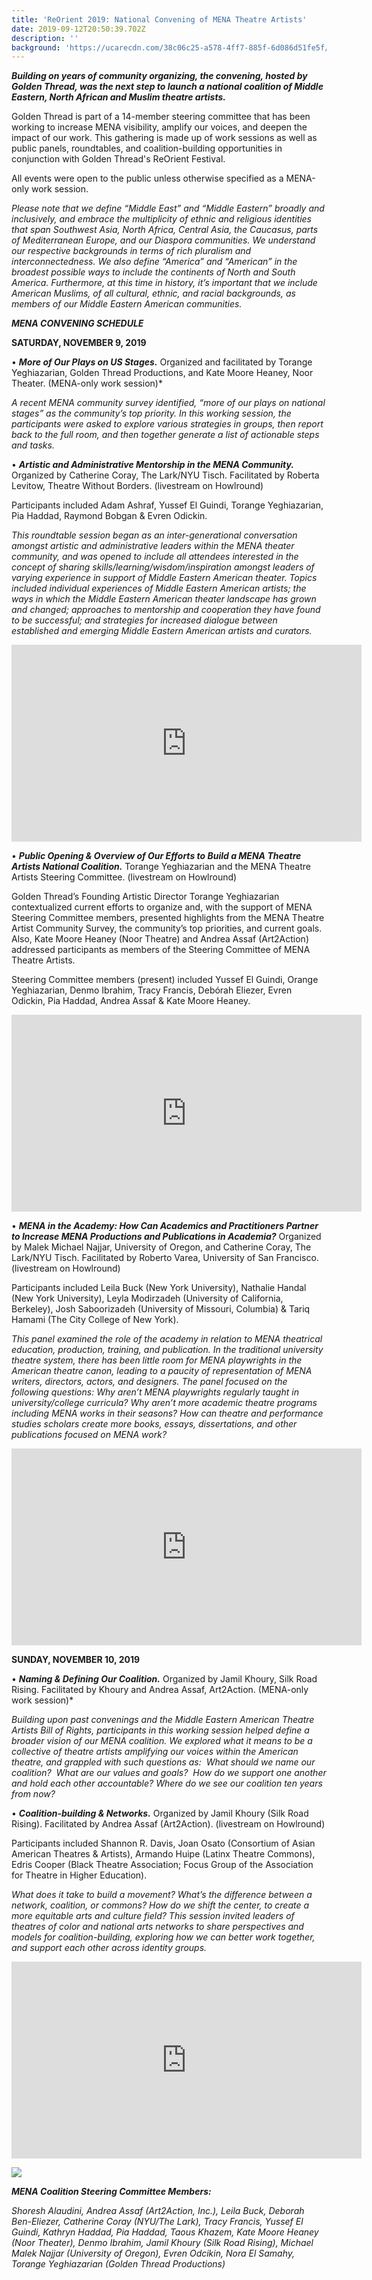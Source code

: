 ```yaml
---
title: 'ReOrient 2019: National Convening of MENA Theatre Artists'
date: 2019-09-12T20:50:39.702Z
description: ''
background: 'https://ucarecdn.com/38c06c25-a578-4ff7-885f-6d086d51fe5f/'
---
```

_**Building on years of community organizing, the convening, hosted by Golden Thread, was the next step to launch a national coalition of Middle Eastern, North African and Muslim theatre artists.**_ 

Golden Thread is part of a 14-member steering committee that has been working to increase MENA visibility, amplify our voices, and deepen the impact of our work. This gathering is made up of work sessions as well as public panels, roundtables, and coalition-building opportunities in conjunction with Golden Thread's ReOrient Festival. 

All events were open to the public unless otherwise specified as a MENA-only work session. 

_Please note that we define “Middle East” and “Middle Eastern” broadly and inclusively, and embrace the multiplicity of ethnic and religious identities that span Southwest Asia, North Africa, Central Asia, the Caucasus, parts of Mediterranean Europe, and our Diaspora communities. We understand our respective backgrounds in terms of rich pluralism and interconnectedness. We also define “America” and “American” in the broadest possible ways to include the continents of North and South America. Furthermore, at this time in history, it’s important that we include American Muslims, of all cultural, ethnic, and racial backgrounds, as members of our Middle Eastern American communities._

_**MENA CONVENING SCHEDULE**_

**SATURDAY, NOVEMBER 9, 2019**

•	_**More of Our Plays on US Stages.**_ Organized and facilitated by Torange Yeghiazarian, Golden Thread Productions, and Kate Moore Heaney, Noor Theater. (MENA-only work session)*

_A recent MENA community survey identified, “more of our plays on national stages” as the community’s top priority. In this working session, the participants were asked to explore various strategies in groups, then report back to the full room, and then together generate a list of actionable steps and tasks._

•	_**Artistic and Administrative Mentorship in the MENA Community.**_ Organized by Catherine Coray, The Lark/NYU Tisch. Facilitated by Roberta Levitow, Theatre Without Borders. (livestream on Howlround)

Participants included Adam Ashraf, Yussef El Guindi, Torange Yeghiazarian, Pia Haddad, Raymond Bobgan & Evren Odickin.

_This roundtable session began as an inter-generational conversation amongst artistic and administrative leaders within the MENA theater community, and was opened to include all attendees interested in the concept of sharing skills/learning/wisdom/inspiration amongst leaders of varying experience in support of Middle Eastern American theater. Topics included individual experiences of Middle Eastern American artists; the ways in which the Middle Eastern American theater landscape has grown and changed; approaches to mentorship and cooperation they have found to be successful; and strategies for increased dialogue between established and emerging Middle Eastern American artists and curators._

<iframe width="560" height="315" src="https://www.youtube.com/embed/v0eGZuOnW3I" frameborder="0" allow="accelerometer; autoplay; encrypted-media; gyroscope; picture-in-picture" allowfullscreen></iframe>

•	_**Public Opening & Overview of Our Efforts to Build a MENA Theatre Artists National Coalition.**_ Torange Yeghiazarian and the MENA Theatre Artists Steering Committee. (livestream on Howlround)

Golden Thread’s Founding Artistic Director Torange Yeghiazarian contextualized current efforts to organize and, with the support of MENA Steering Committee members, presented highlights from the MENA Theatre Artist Community Survey, the community’s top priorities, and current goals. Also, Kate Moore Heaney (Noor Theatre) and Andrea Assaf (Art2Action) addressed participants as members of the Steering Committee of MENA Theatre Artists.

Steering Committee members (present) included Yussef El Guindi, Orange Yeghiazarian, Denmo Ibrahim, Tracy Francis, Debórah Eliezer, Evren Odickin, Pia Haddad, Andrea Assaf & Kate Moore Heaney. 

<iframe width="560" height="315" src="https://www.youtube.com/embed/qbHdQs8tgAI" frameborder="0" allow="accelerometer; autoplay; encrypted-media; gyroscope; picture-in-picture" allowfullscreen></iframe>

•	_**MENA in the Academy: How Can Academics and Practitioners Partner to Increase MENA Productions and Publications in Academia?**_ Organized by Malek Michael Najjar, University of Oregon, and Catherine Coray, The Lark/NYU Tisch. Facilitated by Roberto Varea, University of San Francisco. (livestream on Howlround)

Participants included Leila Buck (New York University), Nathalie Handal (New York University), Leyla Modirzadeh (University of California, Berkeley), Josh Saboorizadeh (University of Missouri, Columbia) & Tariq Hamami (The City College of New York).

_This panel examined the role of the academy in relation to MENA theatrical education, production, training, and publication. In the traditional university theatre system, there has been little room for MENA playwrights in the American theatre canon, leading to a paucity of representation of MENA writers, directors, actors, and designers. The panel focused on the following questions: Why aren’t MENA playwrights regularly taught in university/college curricula? Why aren’t more academic theatre programs including MENA works in their seasons? How can theatre and performance studies scholars create more books, essays, dissertations, and other publications focused on MENA work?_

<iframe width="560" height="315" src="https://www.youtube.com/embed/mTiGirZej-Q" frameborder="0" allow="accelerometer; autoplay; encrypted-media; gyroscope; picture-in-picture" allowfullscreen></iframe> 

**SUNDAY, NOVEMBER 10, 2019**

•	_**Naming & Defining Our Coalition.**_ Organized by Jamil Khoury, Silk Road Rising. Facilitated by Khoury and Andrea Assaf, Art2Action. (MENA-only work session)*

_Building upon past convenings and the Middle Eastern American Theatre Artists Bill of Rights, participants in this working session helped define a broader vision of our MENA coalition. We explored what it means to be a collective of theatre artists amplifying our voices within the American theatre, and grappled with such questions as:  What should we name our coalition?  What are our values and goals?  How do we support one another and hold each other accountable? Where do we see our coalition ten years from now?_

•	_**Coalition-building & Networks.**_ Organized by Jamil Khoury (Silk Road Rising). Facilitated by Andrea Assaf (Art2Action). (livestream on Howlround)

Participants included Shannon R. Davis, Joan Osato (Consortium of Asian American Theatres & Artists), Armando Huipe (Latinx Theatre Commons), Edris Cooper (Black Theatre Association; Focus Group of the Association for Theatre in Higher Education).

_What does it take to build a movement? What’s the difference between a network, coalition, or commons?  How do we shift the center, to create a more equitable arts and culture field?  This session invited leaders of theatres of color and national arts networks to share perspectives and models for coalition-building, exploring how we can better work together, and support each other across identity groups._

<iframe width="560" height="315" src="https://www.youtube.com/embed/3fmylJX30_o" frameborder="0" allow="accelerometer; autoplay; encrypted-media; gyroscope; picture-in-picture" allowfullscreen></iframe>

![](https://ucarecdn.com/e9dd4c4b-fb0b-4f87-93fd-7bd01cd476ce/)

_**MENA Coalition Steering Committee Members:**_

_Shoresh Alaudini, Andrea Assaf (Art2Action, Inc.), Leila Buck, Deborah Ben-Eliezer, Catherine Coray (NYU/The Lark), Tracy Francis, Yussef El Guindi, Kathryn Haddad, Pia Haddad, Taous Khazem, Kate Moore Heaney (Noor Theater), Denmo Ibrahim, Jamil Khoury (Silk Road Rising), Michael Malek Najjar (University of Oregon), Evren Odcikin, Nora El Samahy, Torange Yeghiazarian (Golden Thread Productions)_
